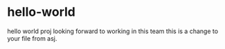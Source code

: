 # hello-world
hello world proj
looking forward to working in this team
this is a change to your file from asj.